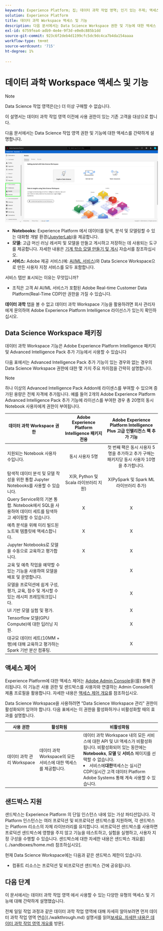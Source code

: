 ```yaml
---
keywords: Experience Platform; 집; 데이터 과학 작업 영역; 인기 있는 주제; 액세스 제어; 샌드박스; 인텔리전스 팩; DSW 기능; DSW 액세스; Adobe Experience Platform Intelligence; 지성; AEP 인텔리전스 패키지
solution: Experience Platform
title: 데이터 과학 Workspace 액세스 및 기능
description: 다음 문서에서는 Data Science Workspace 권한 및 기능에 대한 액세스 권한에 대해 간략하게 설명합니다.
exl-id: 6759fea4-adb9-4e4e-9f3d-e0e8c885b1dd
source-git-commit: 923c6f2deb4d1199cfc5dc9dc4ca7b4da154aaaa
workflow-type: tm+mt
source-wordcount: '715'
ht-degree: 1%

---
```


# 데이터 과학 Workspace 액세스 및 기능

>[!NOTE]
>
>Data Science 작업 영역은(는) 더 이상 구매할 수 없습니다.
>
>이 설명서는 데이터 과학 작업 영역 이전에 사용 권한이 있는 기존 고객을 대상으로 합니다.

다음 문서에서는 Data Science 작업 영역 권한 및 기능에 대한 액세스를 간략하게 설명합니다.

![DSW 탭](./images/access/platform-tabs.png)

- **Notebooks:** Experience Platform 에서 데이터를 탐색, 분석 및 모델링할 수 있는 대화형 개발 환경([JupyterLab](./jupyterlab/overview.md))을 제공합니다.
- **모델:** 고급 머신 러닝 레서피 및 모델을 만들고 게시하고 저장하는 데 사용되는 도구를 제공합니다. 자세한 내용은 [기계 학습 모델 만들기 및 게시](./models-recipes/create-publish-model.md) 자습서를 참조하십시오.
- **서비스:** Adobe 제공 서비스(예: [AI/ML 서비스](../intelligent-services/home.md))와 Data Science Workspace으로 만든 사용자 지정 서비스를 모두 포함합니다.

서비스 탭만 표시되는 이유는 무엇입니까?

- 조직은 고객 AI AI/ML 서비스가 포함된 Adobe Real-time Customer Data Platform(Real-Time CDP)만 권한을 가질 수 있습니다.

**데이터 과학** 탭을 볼 수 없고 데이터 과학 Workspace 기능을 활용하려면 회사 관리자에게 문의하여 Adobe Experience Platform Intelligence 라이선스가 있는지 확인하십시오.

## Data Science Workspace 패키징

데이터 과학 Workspace 기능은 Adobe Experience Platform Intelligence 패키지 및 Advanced Intelligence Pack 추가 기능에서 사용할 수 있습니다

다음 표에서는 Advanced Intelligence Pack 추가 기능이 있는 경우와 없는 경우의 Data Science Workspace 권한에 대한 몇 가지 주요 차이점을 간략히 설명합니다.

>[!NOTE]
>
>하나 이상의 Advanced Intelligence Pack Addon에 라이센스를 부여할 수 있으며 증가된 용량은 전체 자격에 추가됩니다. 예를 들어 2개의 Adobe Experience Platform Advanced Intelligence Pack 추가 기능에 라이선스를 부여한 경우 총 20명의 동시 Notebook 사용자에게 권한이 부여됩니다.

| 데이터 과학 Workspace 권한 | Adobe Experience Platform Intelligence 패키지 전용 | Adobe Experience Platform Intelligence Plus 고급 인텔리전스 팩 추가 기능 |
| --- | :---: | :---: |
| 지원되는 Notebook 사용자 수입니다. | 동시 사용자 5명 | 첫 번째 팩은 동시 사용자 5명을 추가하고 추가 구매는 패키지당 동시 사용자 10명을 추가합니다. |
| 탐색적 데이터 분석 및 모델 작성을 위한 통합 Jupyter Notebooks를 사용할 수 있습니다. | X(R, Python 및 Scala 라이브러리 지원) | X(PySpark 및 Spark ML 라이브러리 추가) |
| Query Service와의 기본 통합. Notebook에서 SQL을 사용하여 데이터 세트를 탐색하고 셰이핑할 수 있습니다. | X | X |
| 예측 분석을 위해 미리 빌드된 노트북 템플릿에 액세스합니다. | X | X |
| Jupyter Notebooks로 모델을 수동으로 교육하고 평가합니다. | X | X |
| 교육 및 예측 작업을 예약할 수 있는 기능을 사용하여 모델을 배포 및 운영합니다. | | X |
| 모델을 프로덕션에 쉽게 구성, 평가, 교육, 점수 및 게시할 수 있는 레시피 프레임워크입니다. |  | X |
| UI 기반 모델 실험 및 평가. | | X |
| Tensorflow 모델(GPU Compute)에 대한 딥러닝 지원. | | X |
| 대규모 데이터 세트(10MM + 행)에 대해 교육하고 평가하는 Spark 기반 분산 컴퓨팅. | | X |

## 액세스 제어

Experience Platform에 대한 액세스 제어는 [Adobe Admin Console](https://adminconsole.adobe.com)을(를) 통해 관리됩니다. 이 기능은 사용 권한 및 샌드박스를 사용자와 연결하는 Admin Console의 제품 프로필을 활용합니다. 자세한 내용은 [액세스 제어 개요](../access-control/home.md)를 참조하십시오.

Data Science Workspace을 사용하려면 &quot;Data Science Workspace 관리&quot; 권한이 활성화되어 있어야 합니다. 다음 표에서는 이 권한을 활성화하거나 비활성화할 때의 효과를 설명합니다.

| 사용 권한 | 활성화됨 | 비활성화됨 |
|---|---|---|
| 데이터 과학 관리 Workspace | 데이터 과학 Workspace의 모든 서비스에 대한 액세스를 제공합니다. | 데이터 과학 Workspace 내의 모든 서비스에 대한 API 및 UI 액세스가 비활성화됩니다. 비활성화되어 있는 동안에는 **Notebooks**, **모델** 및 **서비스** 페이지를 선택할 수 없습니다. <li>서비스에&#x200B;**대한**&#x200B;액세스는 실시간 CDP(실시간 고객 데이터 Platform Adobe Systems 통해 계속 사용할 수 있습니다.</li> |

## 샌드박스 지원

샌드박스는 Experience Platform 의 단일 인스턴스 내에 있는 가상 파티션입니다. 각 Platform 인스턴스는 여러 프로덕션 및 비프로덕션 샌드박스를 지원하며, 각 샌드박스는 Platform 리소스의 자체 라이브러리를 유지합니다. 비프로덕션 샌드박스를 사용하면 프로덕션 샌드박스에 영향을 주지 않고 기능을 테스트하고, 실험을 실행하고, 사용자 지정 구성을 수행할 수 있습니다. 샌드박스에 대한 자세한 내용은 샌드박스 개요를](../sandboxes/home.md) 참조하십시오[.

현재 Data Science Workspace에는 다음과 같은 샌드박스 제한이 있습니다.

- 컴퓨트 리소스는 프로덕션 및 비프로덕션 샌드박스 간에 공유됩니다.

## 다음 단계

이 문서에서는 데이터 과학 작업 영역 에서 사용할 수 있는 다양한 유형의 액세스 및 기능에 대해 간략하게 설명했습니다.

전체 일일 작업 과정과 같은 데이터 과학 작업 영역에 대해 자세히 알아보려면 먼저 데이터 과학 작업 영역 연습](./walkthrough.md) 설명서를 읽어[보세요. 자세한 내용은 데이터 과학 작업 영역 개요를](./home.md) 방문[.
